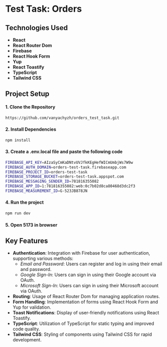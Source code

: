 # Test Task: Orders

## Technologies Used
- **React**
- **React Router Dom**
- **Firebase**
- **React Hook Form**
- **Yup**
- **React Toastify**
- **TypeScript**
- **Tailwind CSS**

## Project Setup

#### 1. Clone the Repository
```bash
https://github.com/vanyachyzh/orders_test_task.git
```

#### 2. Install Dependencies
```bash
npm install
```

#### 3. Create a .env.local file and paste the following code
```bash
FIREBASE_API_KEY=AIzaSyCmKaDNtvUVJfkKEgHefWICmUmbjWs7W9w
FIREBASE_AUTH_DOMAIN=orders-test-task.firebaseapp.com
FIREBASE_PROJECT_ID=orders-test-task
FIREBASE_STORAGE_BUCKET=orders-test-task.appspot.com
FIREBASE_MESSAGING_SENDER_ID=781816355082
FIREBASE_APP_ID=1:781816355082:web:0c7b02d8ca80468d3dc2f3
FIREBASE_MEASUREMENT_ID=G-523JB878JN
```

#### 4. Run the project
```bash
npm run dev
```

#### 5. Open 5173 in browser

## Key Features

- **Authentication**: Integration with Firebase for user authentication, supporting various methods:
  - *Email and Password*: Users can register and log in using their email and password.
  - *Google Sign-In*: Users can sign in using their Google account via OAuth.
  - *Microsoft Sign-In*: Users can sign in using their Microsoft account via OAuth.
- **Routing**: Usage of React Router Dom for managing application routes.
- **Form Handling**: Implementation of forms using React Hook Form and Yup for validation.
- **Toast Notifications**: Display of user-friendly notifications using React Toastify.
- **TypeScript**: Utilization of TypeScript for static typing and improved code quality.
- **Tailwind CSS**: Styling of components using Tailwind CSS for rapid development.

